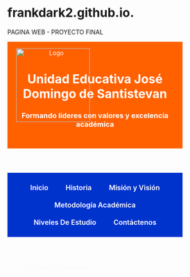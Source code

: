 # frankdark2.github.io.
PAGINA WEB - PROYECTO FINAL
<!DOCTYPE html>
<html lang="es">
<head>
  <meta charset="UTF-8">
  <meta name="viewport" content="width=device-width, initial-scale=1">
  <title>Unidad Educativa José Domingo de Santistevan</title>
  <style>
    * {
      box-sizing: border-box;
    }

    body {
      font-family: 'Segoe UI', Tahoma, Geneva, Verdana, sans-serif;
      background-color: #f4f6f8;
      margin: 0;
      padding: 0;
      color: #333;
    }

    header {
      background-color: #ff6100;
      color: white;
      padding: 30px;
      text-align: center;
      position: relative;
    }

    .logo {
      position: absolute;
      top: 15px;
      left: 20px;
      width: 170px;
      height: auto;
    }

    nav {
      background-color: #0033cc;
      display: flex;
      justify-content: center;
      flex-wrap: wrap;
      padding: 14px 0;
    }

    nav a {
      color: white;
      margin: 10px 20px;
      text-decoration: none;
      font-weight: 600;
      transition: 0.3s;
      font-size: 1rem;
    }

    nav a:hover {
      color: #ffcc00;
      text-decoration: underline;
    }

    section {
      display: none;
      padding: 40px 20px;
      max-width: 1000px;
      margin: auto;
      background: white;
      border-radius: 12px;
      box-shadow: 0 4px 12px rgba(0, 0, 0, 0.1);
    }

    section.active {
      display: block;
      animation: fadeIn 0.6s ease-in-out;
    }

    @keyframes fadeIn {
      from { opacity: 0; }
      to { opacity: 1; }
    }

    .flex-contenido {
      display: flex;
      flex-wrap: wrap;
      align-items: center;
      gap: 30px;
      margin-bottom: 40px;
    }

    .flex-contenido img {
      flex: 1 1 400px;
      max-width: 500px;
      height: auto;
      border-radius: 12px;
      box-shadow: 0 4px 12px rgba(0, 0, 0, 0.1);
    }

    .flex-texto {
      flex: 1 1 400px;
    }
    
    .imagen-colegio, #imagen {
      width: 100%;
      max-width: 800px;
      margin: 20px auto;
      display: block;
      border-radius: 12px;
      box-shadow: 0 4px 12px rgba(0,0,0,0.1);
    }

    .mision-vision {
      display: flex;
      flex-wrap: wrap;
      justify-content: center;
      gap: 30px;
    }

    .mision, .vision {
      flex: 1 1 400px;
      padding: 25px;
      background: #f9f9f9;
      border-radius: 12px;
      box-shadow: 0 4px 12px rgba(0, 0, 0, 0.05);
    }

    .mision img, .vision img {
      width: 100%;
      border-radius: 8px;
      margin-bottom: 15px;
    }

    form {
      display: flex;
      flex-direction: column;
      gap: 15px;
    }

    input, textarea, select {
      padding: 12px;
      font-size: 1rem;
      border: 1px solid #ccc;
      border-radius: 6px;
    }

    button {
      padding: 12px;
      background-color: #0033cc;
      color: white;
      border: none;
      border-radius: 6px;
      cursor: pointer;
      font-size: 1rem;
      transition: background-color 0.3s ease;
    }

    button:hover {
      background-color: #001a80;
    }

    footer {
      background-color: #0d47a1;
      color: white;
      text-align: center;
      padding: 20px;
      font-size: 0.9rem;
      margin-top: 40px;
    }
  </style>
</head>
<body>

  <header>
    <img src="C:\Users\LENOVO\Downloads\IMAGENES JDS\LOGOS\01_Santistevan\Transparentes\09_Logo Blanco Azul Vertical.png" alt="Logo" class="logo">
    <h1>Unidad Educativa José Domingo de Santistevan</h1>
    <h3>Formando líderes con valores y excelencia académica</h3>
  </header>

  <nav>
    <a href="#" onclick="mostrar('inicio')">Inicio</a>
    <a href="#" onclick="mostrar('historia')">Historia</a>
    <a href="#" onclick="mostrar('misionvision')">Misión y Visión</a>
    <a href="#" onclick="mostrar('metodologiaacademica')">Metodología Académica</a>
    <a href="#" onclick="mostrar('nivelesdeestudio')">Niveles De Estudio</a>
    <a href="#" onclick="mostrar('contactenos')">Contáctenos</a>
  </nav>

   <!-- INICIO -->
  <section id="inicio" class="active">
    <img id="imagen" src="https://santistevan.edu.ec/images/santistevan/slide/inicio.png" alt="Carrusel de imágenes">
    <h1>¿Quiénes Somos?</h1>
    <p>La Unidad Educativa "José Domingo de Santistevan" es una institución privada perteneciente a la Red de Colegios de Formación Profesional de la Junta de Beneficencia de Guayaquil, con la misión de formar estudiantes libres, responsables y solidarios, brindando una educación de calidad basada en valores e impulsando la innovación y la formación profesional.</p>
    <p>Ofrecemos educación desde Inicial 2 hasta Tercero de Bachillerato, con modernas instalaciones que incluyen canchas deportivas y laboratorios especializados, garantizando una formación integral.</p>
    <p>Nuestra historia inicia con la administración municipal, para luego ser gestionada por la Junta de Beneficencia. Inaugurada el 5 de enero de 1905, la institución fue fundada con fondos donados por José Domingo de Santistevan. Hasta el 2001, fue administrada por los Padres Salesianos.</p>
    <p>Enfocamos nuestra enseñanza en la participación cívica y comunitaria y destacamos por la excelencia académica, reflejada en los logros de nuestros aprendices. Con 1.200 estudiantes, hemos formado a generaciones que han dejado su huella en la sociedad, como el Dr. Eduardo Peña Triviño, ex Ministro de Educación y Vicepresidente de la República.</p>
    <p>Reconocida por su alto rendimiento académico y deportivo, la Unidad Educativa José Domingo de Santistevan se posiciona como una institución de referencia en Guayaquil.</p>
    <iframe width="900" height="550"
        src="https://www.youtube.com/embed/YI2PZ2fzWoM"
        title="Video Institucional" frameborder="0" allowfullscreen>
    </iframe>
    <h2>Contacto</h2>
    <p><strong>Dirección:</strong> Calle Principal y Av. Central, Guayas, Ecuador</p>
    <p><strong>Teléfono:</strong> +593 4 123 4567</p>
    <p><strong>Email:</strong> info@santistevan.edu.ec</p>
    <h2>Ubicación</h2>
    <iframe 
    src="https://www.google.com/maps/embed?pb=!1m18!1m12!1m3!1d3986.9329662304135!2d-79.8774466!3d-2.1791484!2m3!1f0!2f0!3f0!3m2!1i1024!2i768!4f13.1!3m3!1m2!1s0x902d6dcd80961205%3A0x383f8b7e79b0b445!2sUnidad%20Educativa%20Jos%C3%A9%20Domingo%20de%20Santistevan%20de%20la%20Junta%20de%20Beneficencia%20de%20Guayaquil!5e0!3m2!1ses-419!2sec!4v1752764054595!5m2!1ses-419!2sec" 
    width="600" 
    height="450" 
    style="border:0;" 
    allowfullscreen="" 
    loading="lazy" 
    referrerpolicy="no-referrer-when-downgrade">
    </iframe>
  </section>

  <!-- HISTORIA -->
  <section id="historia">
    <h1>Historia</h1>
    <img src="https://santistevan.edu.ec/images/santistevan/web/banda_santistevan.jpg" class="imagen-colegio" alt="banda_santistevan">
    <p>El Directorio de la Junta de Beneficencia de Guayaquil, en Sesión General del 12 de julio de 1903, resolvió construir el Asilo de niños Huérfanos, José Domingo de Santistevan, en un lote situado en las faldas del Cerro Santa Ana. El 5 de enero de 1905, se marcó la fecha de fundación del asilo, el que dio inicio en ese año a sus labores educativas y de asistencia social.</p>
    <p>La administración de esta obra de enorme trascendencia para la comunidad guayaquileña fue encargada a la Comunidad Salesiana del Ecuador, cuyo primer Director fue Monseñor Obispo Domingo Comín. La finalidad de esta institución era la de recibir niños huérfanos y de escasos recursos económicos y brindarles educación primaria, alimentación y formación espiritual.</p>
    <p>En 1905 se inició esta obra con 24 niños varones. Se les recibía desde los 6 años de edad y solamente se les impartía enseñanza primaria. El horario de la escuela en la mañana era de 08h00 a 11h30 y en la tarde de 13h30 a 15h45.</p>
    <p>El asilo mantenía dos modalidades de estudio con estudiantes internos y externos, quienes formaban parte de un selecto coro, la orquesta, la sociedad de deportes, etc. En 1908, durante la crisis de la fiebre bubónica, la Junta de Beneficencia dispuso que este local sirviera de refugio para los enfermos.</p>
    <p>El edificio original del Instituto, adosado a las faldas del Cerro Santa Ana y con estructura de madera, fue reconstruido en cemento en 1937. En aquel entonces, la escuela contaba con 6 salones de clase con capacidad de 60 alumnos por aula.</p>
  <button onclick="mostrar('inicio')">Regresar a Inicio</button>
  </section>

  <!-- MISION Y VISION JUNTAS -->
  <section id="misionvision">
    <h2>Misión y Visión</h2>
    <div class="mision-vision">
      <div class="mision">
        <h3>Misión</h3>
        <p>La Unidad Educativa  José Domingo de Santistevan tiene como misión "Formar integralmente a niños y jóvenes con mentalidad creadora, solidaria, productiva y crítica, fortalecida en el desarrollo del pensamiento y educación en valores y proveer a la sociedad de seres humanos competentes, optimizando los procesos e impulsando el desarrollo eficaz de nuestro talento humano, sastifaciendo las necesidades de los estudiantes, de el desarrollo del país, y de sus representantes".</p>
         <img src="https://santistevan.edu.ec/images/santistevanimagenes/Foto_Mision_y_Vision_JDS_2024.jpg" alt="Misión" width="400" height="300">  
    </div>
      <div class="vision">
        <h3>Visión</h3>
        <p>Ser una institución facilitadora de los aprendizajes significativos, detectar y desarrollar las inteligencias múltiples cimentadas en fundamentos pedagógicos holísticos, pensamientos renovadores, tecnologías modernas, afianzados también en los postulados de la religión católica y vigorizar con un segundo idioma que permita una formación sustentable, productiva y energizante para nuestros educandos.</p>
        <p>Concebimos la educación como un proceso activo, dinámico y con sentido de liderazgo, búsqueda de la excelencia y promueve la participación esencial de un grupo humano consciente  comprometido con el papel fundamental que desempeña en nuestra</p>
        <img src="https://santistevan.edu.ec/images/santistevan/noticias/2023/educacion_web.png" alt="Visión" width="400" height="300">
    </div>
    </div>
    <button onclick="mostrar('inicio')">Regresar a Inicio</button>
  </section>
  
  <!-- METODOLOGIA ACADEMICA -->
  <section id="metodologiaacademica">
    <h1>Metodología Académica</h1>
    <p>Nuestra misión es formar jóvenes con las competencias necesarias para desarrollar proyectos alineados con sus intereses y con un impacto social positivo. Para alcanzar estos objetivos, nos enfocamos en los siguientes resultados:</p>
    <div class="flex-contenido">
    <img src="https://santistevan.edu.ec/images/santistevanimagenes/metodologia_academica.jpg" alt="metodologia_academica" width="500" height="400">
    <div class="flex-texto">
     <h4>Altos Logros de Aprendizaje</h4>
     <p>- Certificación en inglés: Nivel B1.</p>
     <p>- Plan lector: 40 libros al año / 15 minutos de lectura diaria.</p>
     <p>- Convenio con SANTILLANA para evaluar habilidades en lectura y matemáticas.</p>
     <h4>Formación Humana y Acompañamiento Tutorial</h4>
     <p>- Enfoque en el humanismo cristiano.</p>
     <p>- Acompañamiento tutorial para la elaboración de proyectos de vida.</p>
     <p>- Fomento del liderazgo social.</p>
     <h4>Formación Profesional y Empleabilidad</h4>
     <p>- Desarrollo de competencias profesionales.</p>
     <p>- Formación Dual certificada por la Cámara Ecuatoriano-Alemana (AHK).</p>
     </div>
     </div>
     <p>.   </p>
      <h2>¿Cómo lo hacemos?</h2>
      <h4>Nuestros Sellos Educativos</h4>
       <p>Nuestro modelo educativo requiere tiempo. Acompañar y formar requiere tiempo y formación del formador.En este modelo, los recursos educativos, la infraestructura y el equipamiento están al servicio del aprendizaje.</p>
      <div class="flex-contenido">
      <img src="https://santistevan.edu.ec/images/santistevanimagenes/metodologia.jpg" alt="metodologia" width="500" height="400">
      <div class="flex-texto">
       <p>- Jornada Escolar Extendida: Garantizamos el tiempo necesario para un aprendizaje integral.</p>
       <p>- Recursos Educativos: Proveemos materiales y herramientas que enriquecen el proceso educativo.</p>
       <p>- Maestros en Constante Formación: Nuestros maestros son el corazón de todo, los capacitamos continuamente para ofrecer una formación de calidad.</p>
       <p>- Cultura de Evaluación: Implementamos evaluaciones constantes para mejorar y adaptar nuestra formación.</p>
       <p>- Infraestructura con Criterios Pedagógicos: Nuestras instalaciones están diseñadas para apoyar el aprendizaje efectivo.</p>
       </div>
       </div>
       <button onclick="mostrar('inicio')">Regresar a Inicio</button>
  </section>
  
  <!-- NIVELES DE ESTUDIO -->
  <section id="nivelesdeestudio">
    <h1>Inicial 2</h1>
    <p>En este nivel buscamos que los niños y las niñas aprendan y no solamente estudien por medio del concepto aprender-jugando lo que les permitirá explorar, experimentar y descubrir por sí mismos su entorno. Por ello, nuestros aprendices, desde edad temprana los incluimos en un sistema formativo que:</p>
    <div class="flex-contenido">
    <img src="https://santistevan.edu.ec/images/santistevanimagenes/Inicial_2.jpg" alt="Inicial_2" width="500" height="400">
    <div class="flex-texto">
      <p>- Desarrollo habilidades motrices a través del arte y el movimiento.</p>
      <p>- Aprendizaje divertido del Inglés.</p>
      <p>- Experimentación con el entorno natural.</p>
      <p>- Desarrollo del lenguaje</p>
      <p>- Creatividad y la imaginación.</p>
      <p>- Pensamiento lógico de forma lúdica.</p>
      <p>- Formación humana.</p>
      </div>
      </div>

      <h1>Educación General Básica</h1>
      <p>En este nivel fomentamos que los niños y niñas construyan aprendizaje de forma integral, promoviendo el "aprender- haciendo". Esto les permite indagar, aplicar y descubrir estrategias que les permite adquirir los siguientes logros de aprendizaje:</p>
      <div class="flex-contenido">
      <img src="https://santistevan.edu.ec/images/santistevanimagenes/Educacion_General_Basica.jpg" alt="Educacion_General_Basica" width="500" height="400">
      <div class="flex-texto">
      <p>- Exploran y reflexionan sobre el entorno físico.</p>
      <p>- Toman decisiones con razonamiento lógico y matemático.</p>
      <p>- Desarrollan procesos autónomos de aprendizaje.</p>
      <p>- Manejan responsablemente la tecnología (Tics).</p>
      <p>- Gestionan y lideran proyectos de emprendimiento económicos y sociales.</p>
      <p>- Reafirman su identidad.</p>
      <p>- Muestran respeto y tolerancia hacia diversas creencias.</p>
      <p>- Se comunican en su lengua materna y en inglés.</p>
      <p>- Valoran expresiones artísticas y crean las suyas.</p>
      <p>- Participan activamente en actividades físicas y de bienestar.</p>
      </div>
      </div>

      <h1>Bachillerato General Unificado</h1>
      <div class="flex-contenido">
      <img src="https://santistevan.edu.ec/images/santistevanimagenes/Bachillerato_General.jpg" alt="Bachillerato_General" width="500" height="400">
      <div class="flex-texto">
      <p>El Bachillerato es una etapa crucial en la preparación interdisciplinaria de los aprendices, facilitando tanto su integración al mundo laboral como la continuación de estudios en universidades o escuelas politécnicas. Con el apoyo del Departamento de Consejería Estudiantil, los jóvenes pueden elegir su perfil de manera acertada.</p>
      Contamos con el Bachillerato Dual, una metodología de enseñanza alemana que permite a los aprendices combinar su formación en el colegio y en la empresa durante los dos últimos años de bachillerato. Esta modalidad les brinda la oportunidad de adquirir experiencia laboral y obtener una certificación internacional alemana.</p>
      </div>
      </div> 
      <h4>Bachillerato en Ciencias</h4>
      <p>Este programa está diseñado para desarrollar habilidades y competencias en cualquier área, garantizando la excelencia académica. Ofrece herramientas para que los jóvenes puedan emprender en diversas áreas, continuar con estudios post-secundarios y prepararse para ser ciudadanos críticos y democráticos.</p>
    <button onclick="mostrar('inicio')">Regresar a Inicio</button>
    </section>

  <!-- NUEVA SECCION DE FORMULARIO DE RECLAMOS Y SUGERENCIAS -->
  <section id="contactenos">
    <h2>Formulario de Reclamos y Sugerencias</h2>
    <p>Tu opinión es muy importante para nosotros. Por favor, llena el siguiente formulario con tus inquietudes o sugerencias.</p>
    <form action="#" method="post">
      <label for="nombre">Nombre completo:</label>
      <input type="text" id="nombre" name="nombre" required>

      <label for="correo">Correo electrónico:</label>
      <input type="email" id="correo" name="correo" required>

      <label for="tipo">Tipo de mensaje:</label>
      <select id="tipo" name="tipo">
        <option value="reclamo">Reclamo</option>
        <option value="sugerencia">Sugerencia</option>
        <option value="consulta">Consulta</option>
      </select>

      <label for="mensaje">Mensaje:</label>
      <textarea id="mensaje" name="mensaje" rows="6" required></textarea>

      <button type="submit">Enviar Mensaje</button>
    </form>

    <button onclick="mostrar('inicio')">Regresar a Inicio</button>
  </section>

  <footer>
    <p>&copy; 2025 Unidad Educativa José Domingo de Santistevan. Todos los derechos reservados.</p>
  </footer>

  <script>
    function mostrar(id) {
      const secciones = document.querySelectorAll("section");
      secciones.forEach(sec => sec.classList.remove("active"));
      document.getElementById(id).classList.add("active");
    }

    const imagenes = [
      "https://santistevan.edu.ec/images/santistevan/slide/2.png",
      "https://santistevan.edu.ec/images/santistevan/slide/slides%20de%20pgina%20web%202.png",
      "https://santistevan.edu.ec/images/santistevan/slide/4.png",
      "https://santistevan.edu.ec/images/santistevan/slide/5.png"
    ];

    let indice = 0;
    function iniciarCarrusel() {
      setInterval(() => {
        indice = (indice + 1) % imagenes.length;
        document.getElementById("imagen").src = imagenes[indice];
      }, 3000);
    }

    window.onload = iniciarCarrusel;
  </script>

</body>
</html>

